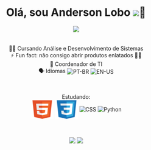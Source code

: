 <div align="center">
  
  # Olá, sou Anderson Lobo <img src="https://media.giphy.com/media/hvRJCLFzcasrR4ia7z/giphy.gif" width="28">🐺
  <!--<a alt="Linkedin" href="" target="_blank"><img src="https://img.shields.io/badge/-LinkedIn-%230077B5?style=for-the-badge&logo=linkedin&logoColor=white" target="_blank"></a>-->
  <a alt="GMail" href = "mailto:anderson96x@gmail.com"><img src="https://img.shields.io/badge/Gmail-D14836?style=for-the-badge&logo=gmail&logoColor=white" target="_blank"></a>
  
  <br>👨‍🎓 Cursando Análise e Desenvolvimento de Sistemas
  <br>⚡ Fun fact: não consigo abrir produtos enlatados 🤷‍♀️
  <br>🤵 Coordenador de TI
  <br>🗣 Idiomas
  <img align="center" alt="PT-BR" height="20" width="20" src="https://flagicons.lipis.dev/flags/4x3/br.svg">
  <img align="center" alt="EN-US" height="20" width="20" src="https://flagicons.lipis.dev/flags/4x3/us.svg">
  
  
  <br>
  
  Estudando:<br>
  <img align="center" alt="HTML" height="50" width="60" src="https://raw.githubusercontent.com/devicons/devicon/master/icons/html5/html5-original.svg">
  <img align="center" alt="CSS" height="50" width="60" src="https://raw.githubusercontent.com/devicons/devicon/master/icons/css3/css3-original.svg">
  <img align="center" alt="CSS" height="50" width="60" src="https://cdn.jsdelivr.net/gh/devicons/devicon/icons/c/c-original.svg">
  <img align="center" alt="Python" height="50" width="50" src="https://cdn.jsdelivr.net/gh/devicons/devicon/icons/python/python-original.svg">
  
  <br>
  <br>
  
  <img width="350" src="https://github-readme-stats.vercel.app/api?username=anderson96x&show_icons=true&theme=tokyonight&include_all_commits=true&hide_border=true"/>
  <img width="350" src="https://github-readme-stats.vercel.app/api/top-langs/?username=anderson96x&layout=compact&theme=tokyonight&hide_border=true"/>

</div>
